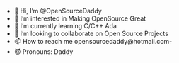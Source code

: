 - 👋 Hi, I’m @OpenSourceDaddy
- 👀 I’m interested in Making OpenSource Great
- 🌱 I’m currently learning C/C++ Ada
- 💞️ I’m looking to collaborate on Open Source Projects
- 📫 How to reach me opensourcedaddy@hotmail.com-
- 😈 Pronouns: Daddy

<!---
OpenSourceDaddy/OpenSourceDaddy is a ✨ special ✨ repository because its `README.md` (this file) appears on your GitHub profile.
You can click the Preview link to take a look at your changes.
--->
